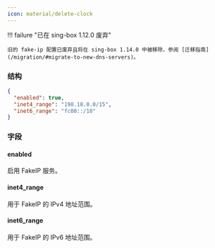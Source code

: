 ```yaml
---
icon: material/delete-clock
---
```


!!! failure "已在 sing-box 1.12.0 废弃"

    旧的 fake-ip 配置已废弃且将在 sing-box 1.14.0 中被移除，参阅 [迁移指南](/migration/#migrate-to-new-dns-servers)。

### 结构

```json
{
  "enabled": true,
  "inet4_range": "198.18.0.0/15",
  "inet6_range": "fc00::/18"
}
```

### 字段

#### enabled

启用 FakeIP 服务。

#### inet4_range

用于 FakeIP 的 IPv4 地址范围。

#### inet6_range

用于 FakeIP 的 IPv6 地址范围。

